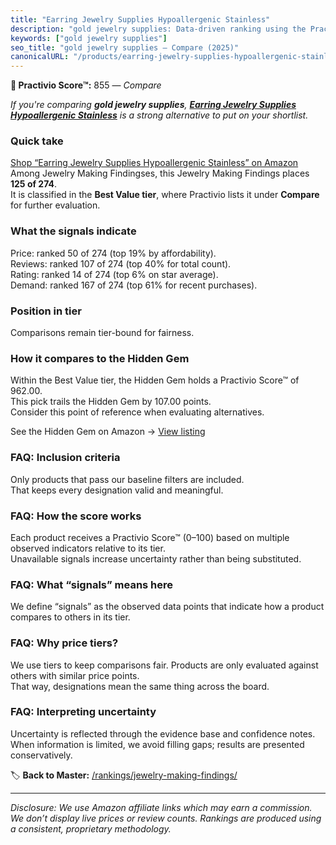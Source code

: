 ```yaml
---
title: "Earring Jewelry Supplies Hypoallergenic Stainless"
description: "gold jewelry supplies: Data-driven ranking using the Practivio Score™. Positioned by quality, value, demand, findability, momentum."
keywords: ["gold jewelry supplies"]
seo_title: "gold jewelry supplies — Compare (2025)"
canonicalURL: "/products/earring-jewelry-supplies-hypoallergenic-stainless-B07ZG6YSDV/"
---
```


**🛒 Practivio Score™:** 855 — _Compare_


*If you're comparing **gold jewelry supplies**, **[Earring Jewelry Supplies Hypoallergenic Stainless](https://www.amazon.com/dp/B07ZG6YSDV?tag=practivio-20)** is a strong alternative to put on your shortlist.*
### Quick take
[Shop “Earring Jewelry Supplies Hypoallergenic Stainless” on Amazon](https://www.amazon.com/dp/B07ZG6YSDV?tag=practivio-20)
Among Jewelry Making Findingses, this Jewelry Making Findings places **125 of 274**.  
It is classified in the **Best Value tier**, where Practivio lists it under **Compare** for further evaluation.

### What the signals indicate
Price: ranked 50 of 274 (top 19% by affordability).  
Reviews: ranked 107 of 274 (top 40% for total count).  
Rating: ranked 14 of 274 (top 6% on star average).  
Demand: ranked 167 of 274 (top 61% for recent purchases).

### Position in tier
Comparisons remain tier-bound for fairness.

### How it compares to the Hidden Gem
Within the Best Value tier, the Hidden Gem holds a Practivio Score™ of 962.00.  
This pick trails the Hidden Gem by 107.00 points.  
Consider this point of reference when evaluating alternatives.  

See the Hidden Gem on Amazon → [View listing](https://www.amazon.com/dp/B07TC687GQ?tag=practivio-20)

### FAQ: Inclusion criteria
Only products that pass our baseline filters are included.  
That keeps every designation valid and meaningful.

### FAQ: How the score works
Each product receives a Practivio Score™ (0–100) based on multiple observed indicators relative to its tier.  
Unavailable signals increase uncertainty rather than being substituted.

### FAQ: What “signals” means here
We define “signals” as the observed data points that indicate how a product compares to others in its tier.

### FAQ: Why price tiers?
We use tiers to keep comparisons fair. Products are only evaluated against others with similar price points.  
That way, designations mean the same thing across the board.

### FAQ: Interpreting uncertainty
Uncertainty is reflected through the evidence base and confidence notes.  
When information is limited, we avoid filling gaps; results are presented conservatively.

<!-- Missing template for Compare/CompareWithinPriceClass -->


🏷️ **Back to Master:** [/rankings/jewelry-making-findings/](/rankings/jewelry-making-findings/)

---
_Disclosure: We use Amazon affiliate links which may earn a commission. We don’t display live prices or review counts. Rankings are produced using a consistent, proprietary methodology._
